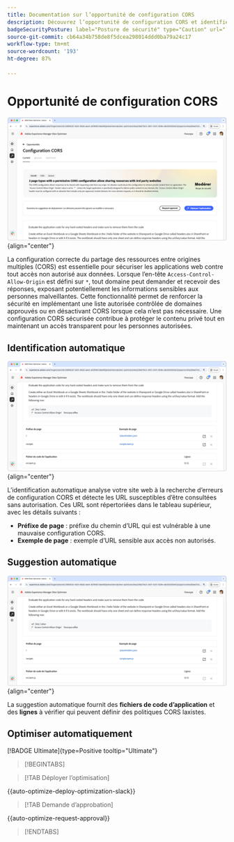 ```yaml
---
title: Documentation sur l’opportunité de configuration CORS
description: Découvrez l’opportunité de configuration CORS et identifiez et corrigez les vulnérabilités de sécurité du site.
badgeSecurityPosture: label="Posture de sécurité" type="Caution" url="../../opportunity-types/security-posture.md" tooltip="Posture de sécurité"
source-git-commit: cb64a34b758de8f5dcea298014ddd0ba79a24c17
workflow-type: tm+mt
source-wordcount: '193'
ht-degree: 87%

---
```



# Opportunité de configuration CORS

![Opportunité de configuration CORS](./assets/cors-configuration/hero.png){align="center"}

La configuration correcte du partage des ressources entre origines multiples (CORS) est essentielle pour sécuriser les applications web contre tout accès non autorisé aux données. Lorsque l’en-tête `Access-Control-Allow-Origin` est défini sur `*`, tout domaine peut demander et recevoir des réponses, exposant potentiellement les informations sensibles aux personnes malveillantes. Cette fonctionnalité permet de renforcer la sécurité en implémentant une liste autorisée contrôlée de domaines approuvés ou en désactivant CORS lorsque cela n’est pas nécessaire. Une configuration CORS sécurisée contribue à protéger le contenu privé tout en maintenant un accès transparent pour les personnes autorisées.

## Identification automatique

![Identification automatique de l’opportunité de configuration CORS](./assets/cors-configuration/auto-identify.png){align="center"}

L’identification automatique analyse votre site web à la recherche d’erreurs de configuration CORS et détecte les URL susceptibles d’être consultées sans autorisation. Ces URL sont répertoriées dans le tableau supérieur, avec les détails suivants :

* **Préfixe de page** : préfixe du chemin d’URL qui est vulnérable à une mauvaise configuration CORS.
* **Exemple de page** : exemple d’URL sensible aux accès non autorisés.

## Suggestion automatique

![Suggestion automatique de l’opportunité de configuration CORS](./assets/cors-configuration/auto-suggest.png){align="center"}

La suggestion automatique fournit des **fichiers de code d’application** et des **lignes** à vérifier qui peuvent définir des politiques CORS laxistes.


## Optimiser automatiquement

[!BADGE Ultimate]{type=Positive tooltip="Ultimate"}

>[!BEGINTABS]

>[!TAB Déployer l’optimisation]

{{auto-optimize-deploy-optimization-slack}}

>[!TAB Demande d’approbation]

{{auto-optimize-request-approval}}

>[!ENDTABS]
